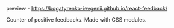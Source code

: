 preview - https://bogatyrenko-ievgenii.github.io/react-feedback/

Counter of positive feedbacks. Made with CSS modules.